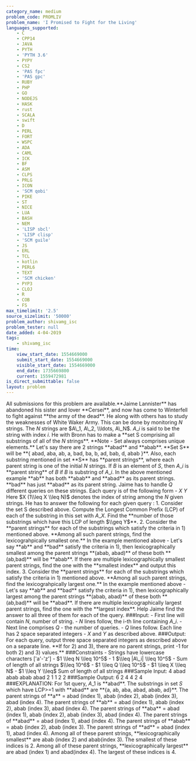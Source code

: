 ```yaml
---
category_name: medium
problem_code: PROMLIV
problem_name: 'I Promised to Fight for the Living'
languages_supported:
    - C
    - CPP14
    - JAVA
    - PYTH
    - 'PYTH 3.6'
    - PYPY
    - CS2
    - 'PAS fpc'
    - 'PAS gpc'
    - RUBY
    - PHP
    - GO
    - NODEJS
    - HASK
    - rust
    - SCALA
    - swift
    - D
    - PERL
    - FORT
    - WSPC
    - ADA
    - CAML
    - ICK
    - BF
    - ASM
    - CLPS
    - PRLG
    - ICON
    - 'SCM qobi'
    - PIKE
    - ST
    - NICE
    - LUA
    - BASH
    - NEM
    - 'LISP sbcl'
    - 'LISP clisp'
    - 'SCM guile'
    - JS
    - ERL
    - TCL
    - kotlin
    - PERL6
    - TEXT
    - 'SCM chicken'
    - PYP3
    - CLOJ
    - R
    - COB
    - FS
max_timelimit: '2.5'
source_sizelimit: '50000'
problem_author: shivamg_isc
problem_tester: null
date_added: 4-04-2019
tags:
    - shivamg_isc
time:
    view_start_date: 1554669000
    submit_start_date: 1554669000
    visible_start_date: 1554669000
    end_date: 1735669800
    current: 1559472981
is_direct_submittable: false
layout: problem
---
```

All submissions for this problem are available.\*\*Jaime Lannister\*\* has abandoned his sister and lover \*\*Cersei\*\*, and now has come to Winterfell to fight against \*\*the army of the dead\*\*. He along with others has to study the weaknesses of White Waker Army. This can be done by monitoring $N$ strings. The $N$ strings are $A\_1, A\_2, \\ldots, A\_N$. $A\_i$ is said to be the string with index $i$. He with Bronn has to make a \*\*set S comprising all substrings of all of the $N$ strings\*\*. \*\*Note - Set always comprises unique elements.\*\* Let's say there are 2 strings \*\*abad\*\* and \*\*abab\*\*. \*\*Set S\*\* will be \*\*{ abad, aba, ab, a, bad, ba, b, ad, bab, d, abab }\*\*. Also, each substring mentioned in set \*\*S\*\* has \*\*parent strings\*\*, where each parent string is one of the initial $N$ strings. If $B$ is an element of $S$, then $A\_i$ is \*\*parent string\*\* of $B$ if $B$ is substring of $A\_i$. In the above mentioned example \*\*ab\*\* has both \*\*abab\*\* and \*\*abad\*\* as its parent strings. \*\*bad\*\* has just \*\*abad\*\* as its parent string. Jaime has to handle $Q$ different queries on these strings. Each query is of the following form - $X$ $Y$ Here $X (1\\leq X \\leq N)$ denotes the index of string among the $N$ given strings. He has to answer the following for each given query : 1. Consider the set S described above. Compute the Longest Common Prefix (LCP) of each of the substring in this set with $A\_X$. Find the \*\*number of those substrings which have this LCP of length $\\geq Y$\*\*. 2. Consider the \*\*parent strings\*\* for each of the substrings which satisfy the criteria in 1) mentioned above. \*\*Among all such parent strings, find the lexicograhpically smallest one.\*\* In the example mentioned above - Let's say \*\*ab\*\* and \*\*bad\*\* satisfy the criteria in 1), then lexicographically smallest among the parent strings \*\*(abab, abad)\*\* of these both \*\*(ab,bad)\*\* will be \*\*abab\*\*. If there are multiple lexicographically smallest parent strings, find the one with the \*\*smallest index\*\* and output this index. 3. Consider the \*\*parent strings\*\* for each of the substrings which satisfy the criteria in 1) mentioned above. \*\*Among all such parent strings, find the lexicograhpically largest one.\*\* In the example mentioned above - Let's say \*\*ab\*\* and \*\*bad\*\* satisfy the criteria in 1), then lexicographically largest among the parent strings \*\*(abab, abad)\*\* of these both \*\*(ab,bad)\*\* will be \*\*abad\*\*. If there are multiple lexicographically largest parent strings, find the one with the \*\*largest index\*\*. Help Jaime find the answer to all three of them for each of the query. ###Input: - First line will contain $N$, number of string. - $N$ lines follow, the i-th line containing $A\_i$. - Next line comprises $Q$ - the number of queries. - $Q$ lines follow. Each line has 2 space separated integers - $X$ and $Y$ as described above. ###Output: For each query, output three space separated integers as described above on a separate line. \*\*If for 2) and 3), there are no parent strings, print -1 for both 2) and 3) values.\*\* ###Constraints - Strings have lowercase characters \['a'-'z'\] - $1 \\leq N \\leq 10^5$ - 1 $\\leq |A\_i| \\leq 10^5$ - Sum of length of all strings $\\leq 10^6$ - $1 \\leq Q \\leq 10^5$ - $1 \\leq X \\leq N$ - $1 \\leq Y \\leq$ Sum of length of all strings ###Sample Input: 4 abad abab abab abad 2 1 1 2 2 ###Sample Output: 6 2 4 4 2 4 ###EXPLANATION: For 1st query, $A\_1$ is \*\*abad\*\*. The substrings in set $S$ which have LCP&gt;=1 with \*\*abad\*\* are \*\*{a, ab, aba, abad, abab, ad}\*\*. The parent strings of \*\*a\*\* = abad (index 1), abab (index 2), abab (index 3), abad (index 4). The parent strings of \*\*ab\*\* = abad (index 1), abab (index 2), abab (index 3), abad (index 4). The parent strings of \*\*aba\*\* = abad (index 1), abab (index 2), abab (index 3), abad (index 4). The parent strings of \*\*abad\*\* = abad (index 1), abad (index 4). The parent strings of \*\*abab\*\* = abab (index 2), abab (index 3). The parent strings of \*\*ad\*\* = abad (index 1), abad (index 4). Among all of these parent strings, \*\*lexicographically smallest\*\* are abab (index 2) and abab(index 3). The smallest of these indices is 2. Among all of these parent strings, \*\*lexicographically largest\*\* are abad (index 1) and abad(index 4). The largest of these indices is 4.
